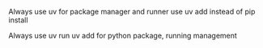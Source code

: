 Always use uv for package manager and runner
use uv add instead of pip install

Always use uv run uv add for python package, running management